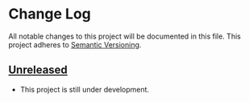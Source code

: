 # Change Log
All notable changes to this project will be documented in this file.
This project adheres to [Semantic Versioning](http://semver.org/).

## [Unreleased][unreleased]

- This project is still under development.

[unreleased]: https://github.com/IvyApp/ivy-notifier/tree/master
